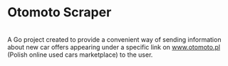<h1>Otomoto Scraper</h1>
<br>
A Go project created to provide a convenient way of sending information about new car offers appearing
under a specific link on <a href="https://www.otomoto.pl/">www.otomoto.pl</a> (Polish online used cars marketplace) to the user. 